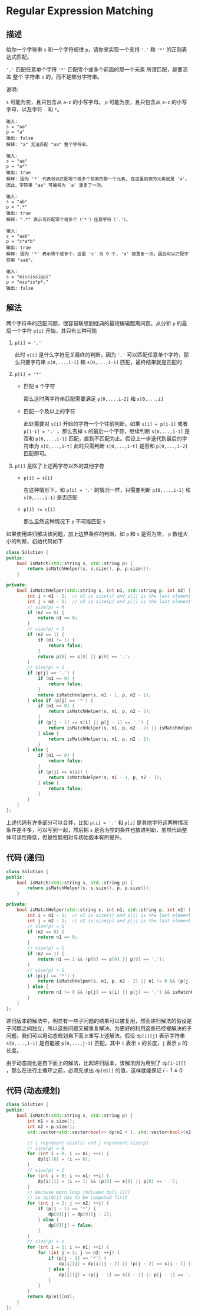 # Regular Expression Matching

## 描述

给你一个字符串 `s` 和一个字符规律 `p`，请你来实现一个支持 `'.'` 和 `'*'` 的正则表达式匹配。

`'.'` 匹配任意单个字符
`'*'` 匹配零个或多个前面的那一个元素
所谓匹配，是要涵盖 整个 字符串 `s` 的，而不是部分字符串。

说明:

`s` 可能为空，且只包含从 `a-z` 的小写字母。
`p` 可能为空，且只包含从 `a-z` 的小写字母，以及字符 `.` 和 `*`。

```
输入:
s = "aa"
p = "a"
输出: false
解释: "a" 无法匹配 "aa" 整个字符串。
```
```
输入:
s = "aa"
p = "a*"
输出: true
解释: 因为 '*' 代表可以匹配零个或多个前面的那一个元素, 在这里前面的元素就是 'a'。
因此，字符串 "aa" 可被视为 'a' 重复了一次。
```
```
输入:
s = "ab"
p = ".*"
输出: true
解释: ".*" 表示可匹配零个或多个（'*'）任意字符（'.'）。
```
```
输入:
s = "aab"
p = "c*a*b"
输出: true
解释: 因为 '*' 表示零个或多个，这里 'c' 为 0 个, 'a' 被重复一次。因此可以匹配字符串 "aab"。
```
```
输入:
s = "mississippi"
p = "mis*is*p*."
输出: false
```

## 解法

两个字符串的匹配问题，很容易联想到经典的最短编辑距离问题。从分析 `p` 的最后一个字符 `p[i]` 开始，其只有三种可能

1. `p[i] = '.'`

   此时 `s[i]` 是什么字符无关最终的判断，因为 `'.'` 可以匹配任意单个字符。那么只要字符串 `p[0,...,i-1]` 和 `s[0,...,i-1]` 匹配，最终结果就是匹配的

2. `p[i] = '*'`
   - 匹配 `0` 个字符

      那么这时两字符串匹配需要满足 `p[0,...,i-2]` 和 `s[0,...,i]`

   - 匹配一个及以上的字符

      此处需要对 `s[i]` 开始的字符一个个往前判断。如果 `s[i] = p[i-1]` 或者 `p[i-1] = '.'` ，那么去掉 `s` 的最后一个字符，继续判断 `s[0,...,i-1]` 是否和 `p[0,...,i-1]` 匹配，直到不匹配为止。假设上一步迭代到最后的字符串为 `s[0,...,i-t]` 此时只需判断 `s[0,...,i-t]` 是否和 `p[0,...,i-2]` 匹配即可。

3. `p[i]` 是除了上述两字符以外的其他字符
    - `p[i] = s[i]`

       在这种情形下，和 `p[i] = '.'` 的情况一样，只需要判断 `p[0,...,i-1]` 和 `s[0,...,i-1]` 是否匹配

    - `p[i] != s[i]`

       那么显然这种情况下 `p` 不可能匹配 `s`

如果使用递归解决该问题，加上边界条件的判断，如 `p` 和 `s` 是否为空， `p` 数组大小的判断，初始代码如下

```cpp
class Solution {
public:
    bool isMatch(std::string s, std::string p) {
        return isMatchHelper(s, s.size(), p, p.size());
    }

private:
    bool isMatchHelper(std::string s, int n1, std::string p, int n2) {
        int i = n1 - 1;  // n1 is size(s) and s[i] is the last element of s
        int j = n2 - 1;  // n2 is size(p) and p[j] is the last element of p
        // size(p) = 0
        if (n2 == 0) {
            return n1 == 0;
        }
        // size(p) = 1
        if (n2 == 1) {
            if (n1 != 1) {
                return false;
            }
            return p[0] == s[0] || p[0] == '.';
        }
        // size(p) > 1
        if (p[j] == '.') {
            if (n1 == 0) {
                return false;
            }
            return isMatchHelper(s, n1 - 1, p, n2 - 1);
        } else if (p[j] == '*') {
            if (n1 == 0) {
                return isMatchHelper(s, n1, p, n2 - 2);
            }
            if (p[j - 1] == s[i] || p[j - 1] == '.') {
                return isMatchHelper(s, n1, p, n2 - 2) || isMatchHelper(s, n1 - 1, p, n2);
            } else {
                return isMatchHelper(s, n1, p, n2 - 2);
            }
        } else {
            if (n1 == 0) {
                return false;
            }
            if (p[j] == s[i]) {
                return isMatchHelper(s, n1 - 1, p, n2 - 1);
            } else {
                return false;
            }
        }
    }
};
```

上述代码有许多部分可以合并，比如 `p[i] = '.'` 和 `p[i]` 是其他字符这两种情况条件差不多，可以写到一起，然后把 `s` 是否为空的条件也放进判断，虽然代码整体可读性降低，但是性能相对与初始版本有所提升。

## 代码 (递归)

```cpp
class Solution {
public:
    bool isMatch(std::string s, std::string p) {
        return isMatchHelper(s, s.size(), p, p.size());
    }

private:
    bool isMatchHelper(std::string s, int n1, std::string p, int n2) {
        int i = n1 - 1;  // n1 is size(s) and s[i] is the last element of s
        int j = n2 - 1;  // n2 is size(p) and p[j] is the last element of p
        // size(p) = 0
        if (n2 == 0) {
            return n1 == 0;
        }
        // size(p) = 1
        if (n2 == 1) {
            return n1 == 1 && (p[0] == s[0] || p[0] == '.');
        }
        // size(p) > 1
        if (p[j] == '*') {
            return isMatchHelper(s, n1, p, n2 - 2) || n1 != 0 && (p[j - 1] == s[i] || p[j - 1] == '.') && isMatchHelper(s, n1 - 1, p, n2);
        } else {
            return n1 != 0 && (p[j] == s[i] || p[j] == '.') && isMatchHelper(s, n1 - 1, p, n2 - 1);
        }
    }
};
```

递归版本的解法中，明显有一些子问题的结果可以被复用，然而递归解法的假设是子问题之间独立，所以这些问题又被重复解决。为更好的利用这些已经被解决的子问题，我们可以用动态规划自下而上重写上述解法。假设 `dp[i][j]` 表示字符串 `s[0,...,i-1]` 是否能被 `p[0,...,j-1]` 匹配，其中 `i` 表示 `s` 的长度，`j` 表示 `p` 的长度。

由于动态规化是自下而上的解法，比起递归版本，该解法因为用到了 `dp[i-1][]` ，那么在进行主循环之前，必须先求出 `dp[0][]` 的值，这样就能保证 $i - 1 \ge 0$

## 代码 (动态规划)

```cpp
class Solution {
public:
    bool isMatch(std::string s, std::string p) {
        int n1 = s.size();
        int n2 = p.size();
        std::vector<std::vector<bool>> dp(n1 + 1, std::vector<bool>(n2 + 1));

        // i represent size(s) and j represent size(p)
        // size(p) = 0
        for (int i = 0; i <= n1; ++i) {
            dp[i][0] = (i == 0);
        }
        // size(p) = 1
        for (int i = 0; i <= n1; ++i) {
            dp[i][1] = (i == 1) && (p[0] == s[0] || p[0] == '.');
        }
        // Because main loop includes dp[i-1][]
        // so dp[0][] has to be computed first
        for (int j = 2; j <= n2; ++j) {
            if (p[j - 1] == '*') {
                dp[0][j] = dp[0][j - 2];
            } else {
                dp[0][j] = false;
            }
        }
        // size(p) > 1
        for (int i = 1; i <= n1; ++i) {
            for (int j = 2; j <= n2; ++j) {
                if (p[j - 1] == '*') {
                    dp[i][j] = dp[i][j - 2] || (p[j - 2] == s[i - 1] || p[j - 2] == '.') && dp[i - 1][j];
                } else {
                    dp[i][j] = (p[j - 1] == s[i - 1] || p[j - 1] == '.') && dp[i - 1][j - 1];
                }
            }
        }
        return dp[n1][n2];
    }
};
```
